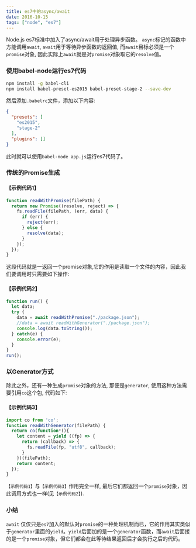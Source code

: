 ```yaml
---
title: es7中的async/await
date: 2016-10-15
tags: ["node", "es7"]
---
```


Node.js es7标准中加入了async/await用于处理异步函数。 `async`标记的函数中方能调用`await`, `await`用于等待异步函数的返回值, 而`await`目标必须是一个`promise`对象, 因此实际上`await`就是对`promise`对象取它的`resolve`值。

<!--more-->

### 使用babel-node运行es7代码

```bash
npm install -g babel-cli
npm install babel-preset-es2015 babel-preset-stage-2 --save-dev
```

然后添加`.babelrc`文件，添加以下内容:

```json
{
  "presets": [
    "es2015",
    "stage-2"
  ],  
  "plugins": []
}
```

此时就可以使用`babel-node app.js`运行es7代码了。

### 传统的Promise生成

#### 【示例代码1】
```js
function readWithPromise(filePath) {
  return new Promise((resolve, reject) => {
    fs.readFile(filePath, (err, data) {
      if (err) {
        reject(err);
      } else {
        resolve(data);
      }
    });
  });
}
```

这段代码就是一返回一个promise对象,它的作用是读取一个文件的内容，因此我们要调用时只需要如下操作:

#### 【示例代码2】
```js
function run() {
  let data;
  try {
    data = await readWithPromise("./package.json");
    //data = await readWithGenerator("./package.json");
    console.log(data.toString());
  } catch(e) {
    console.error(e);
  }
}
run();
```

### 以Generator方式

除此之外，还有一种生成`promise`对象的方法, 那便是`generator`, 使用这种方法需要引用`co`这个包, 代码如下:

#### 【示例代码3】

```js
import co from 'co';
function readWithGenerator(filePath) {
  return co(function*(){
    let content = yield ((fp) => {
      return (callback) => {
        fs.readFile(fp, "utf8", callback);
      }
    })(filePath);
    return content;
  });
}
```

`【示例代码1】`与`【示例代码3】`作用完全一样, 最后它们都返回一个`promise`对象，因此调用方式也一样(见`【示例代码2】`).

### 小结

`await` 仅仅只是`es7`加入的默认对`promise`的一种处理机制而已，它的作用其实类似于`generator`里面的`yield`。`yield`后面加的是一个`generator`函数，而`await`后面接的是一个`promise`对象，但它们都会在此等待结果返回后才会执行之后的代码。
